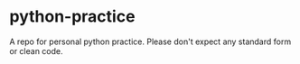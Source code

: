 # python-practice
A repo for personal python practice. Please don't expect any standard form or clean code.
